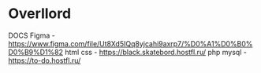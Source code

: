 # Overllord
DOCS
Figma - https://www.figma.com/file/Ut8Xd5IQq8yjcahi9axrp7/%D0%A1%D0%B0%D0%B9%D1%82
html css - https://black.skatebord.hostfl.ru/
php mysql - https://to-do.hostfl.ru/
